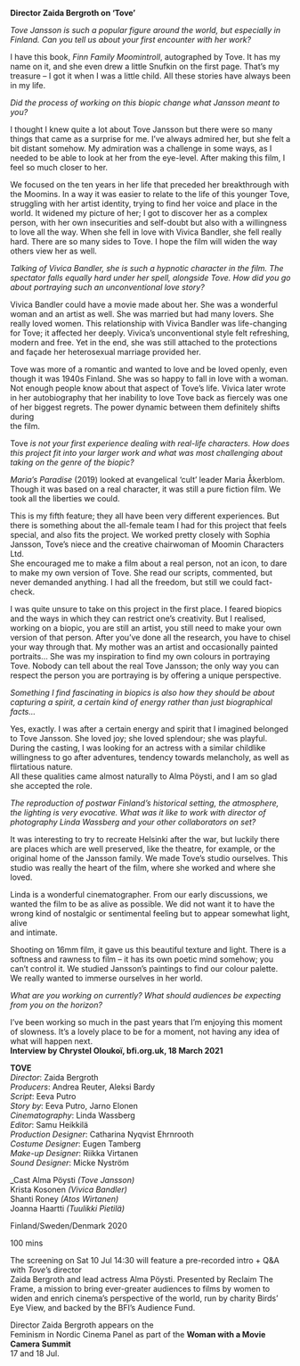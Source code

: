 

**Director Zaida Bergroth on ‘Tove’**

_Tove Jansson is such a popular figure around the world, but especially in Finland. Can you tell us about your first encounter with her work?_

I have this book, _Finn Family Moomintroll_, autographed by Tove. It has my name on it, and she even drew a little Snufkin on the first page. That’s my treasure – I got it when I was a little child. All these stories have always been in my life.

_Did the process of working on this biopic change what Jansson meant to you?_

I thought I knew quite a lot about Tove Jansson but there were so many things that came as a surprise for me. I’ve always admired her, but she felt a bit distant somehow. My admiration was a challenge in some ways, as I needed to be able to look at her from the eye-level. After making this film, I feel so much closer to her.

We focused on the ten years in her life that preceded her breakthrough with the Moomins. In a way it was easier to relate to the life of this younger Tove, struggling with her artist identity, trying to find her voice and place in the world. It widened my picture of her; I got to discover her as a complex person, with her own insecurities and self-doubt but also with a willingness to love all the way. When she fell in love with Vivica Bandler, she fell really hard. There are so many sides to Tove. I hope the film will widen the way others view her as well.

_Talking of Vivica Bandler, she is such a hypnotic character in the film.  The spectator falls equally hard under her spell, alongside Tove. How did you go about portraying such an unconventional love story?_

Vivica Bandler could have a movie made about her. She was a wonderful woman and an artist as well. She was married but had many lovers. She really loved women. This relationship with Vivica Bandler was life-changing for Tove; it affected her deeply. Vivica’s unconventional style felt refreshing, modern and free. Yet in the end, she was still attached to the protections and façade her heterosexual marriage provided her.

Tove was more of a romantic and wanted to love and be loved openly, even though it was 1940s Finland. She was so happy to fall in love with a woman. Not enough people know about that aspect of Tove’s life. Vivica later wrote in her autobiography that her inability to love Tove back as fiercely was one of her biggest regrets. The power dynamic between them definitely shifts during  
the film.

Tove _is not your first experience dealing with real-life characters. How does this project fit into your larger work and what was most challenging about taking on the genre of the biopic?_

_Maria’s Paradise_ (2019) looked at evangelical ‘cult’ leader Maria Åkerblom. Though it was based on a real character, it was still a pure fiction film. We took all the liberties we could.

This is my fifth feature; they all have been very different experiences. But there is something about the all-female team I had for this project that feels special, and also fits the project. We worked pretty closely with Sophia Jansson,  Tove’s niece and the creative chairwoman of Moomin Characters Ltd.  
She encouraged me to make a film about a real person, not an icon, to dare to make my own version of Tove. She read our scripts, commented, but never demanded anything. I had all the freedom, but still we could fact-check.

I was quite unsure to take on this project in the first place. I feared biopics and the ways in which they can restrict one’s creativity. But I realised, working on a biopic, you are still an artist, you still need to make your own version of that person. After you’ve done all the research, you have to chisel your way through that. My mother was an artist and occasionally painted portraits… She was my inspiration to find my own colours in portraying Tove. Nobody can tell about the real Tove Jansson; the only way you can respect the person you are portraying is by offering a unique perspective.

_Something I find fascinating in biopics is also how they should be about capturing a spirit, a certain kind of energy rather than just biographical facts…_

Yes, exactly. I was after a certain energy and spirit that I imagined belonged to Tove Jansson. She loved joy; she loved splendour; she was playful. During the casting, I was looking for an actress with a similar childlike willingness to go after adventures, tendency towards melancholy, as well as flirtatious nature.  
All these qualities came almost naturally to Alma Pöysti, and I am so glad she accepted the role.

_The reproduction of postwar Finland’s historical setting, the atmosphere, the lighting is very evocative. What was it like to work with director of photography Linda Wassberg and your other collaborators on set?_

It was interesting to try to recreate Helsinki after the war, but luckily there are places which are well preserved, like the theatre, for example, or the original home of the Jansson family. We made Tove’s studio ourselves. This studio was really the heart of the film, where she worked and where she loved.

Linda is a wonderful cinematographer. From our early discussions, we wanted the film to be as alive as possible. We did not want it to have the wrong kind of nostalgic or sentimental feeling but to appear somewhat light, alive  
and intimate.

Shooting on 16mm film, it gave us this beautiful texture and light. There is a softness and rawness to film – it has its own poetic mind somehow; you can’t control it. We studied Jansson’s paintings to find our colour palette. We really wanted to immerse ourselves in her world.

_What are you working on currently? What should audiences be expecting from you on the horizon?_

I’ve been working so much in the past years that I’m enjoying this moment of slowness. It’s a lovely place to be for a moment, not having any idea of what will happen next.  
**Interview by Chrystel Oloukoï, bfi.org.uk, 18 March 2021**



**TOVE**  
_Director_: Zaida Bergroth  
_Producers_: Andrea Reuter, Aleksi Bardy  
_Script_: Eeva Putro  
_Story by_: Eeva Putro, Jarno Elonen  
_Cinematography_: Linda Wassberg  
_Editor_: Samu Heikkilä  
_Production Designer_: Catharina Nyqvist Ehrnrooth  
_Costume Designer_: Eugen Tamberg  
_Make-up Designer_: Riikka Virtanen  
_Sound Designer_: Micke Nyström

_Cast
Alma Pöysti _(Tove Jansson)_  
Krista Kosonen _(Vivica Bandler)_  
Shanti Roney _(Atos Wirtanen)_  
Joanna Haartti _(Tuulikki Pietilä)_

Finland/Sweden/Denmark 2020

100 mins

The screening on Sat 10 Jul 14:30 will feature a pre-recorded intro + Q&A with _Tove_’s director  
Zaida Bergroth and lead actress Alma Pöysti. Presented by Reclaim The Frame, a mission to bring ever-greater audiences to films by women to widen and enrich cinema’s perspective of the world, run by charity Birds’ Eye View, and backed by the BFI’s Audience Fund.

Director Zaida Bergroth appears on the  
Feminism in Nordic Cinema Panel as part of the **Woman with a Movie Camera Summit**  
17 and 18 Jul.
<!--stackedit_data:
eyJoaXN0b3J5IjpbLTQ1OTU3NDY4N119
-->